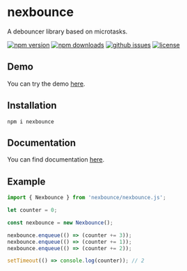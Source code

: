 # nexbounce

A debouncer library based on microtasks.

[![npm version](https://img.shields.io/npm/v/nexbounce?style=for-the-badge)](https://npmjs.com/package/nexbounce)
[![npm downloads](https://img.shields.io/npm/dw/nexbounce?style=for-the-badge)](https://npmjs.com/package/nexbounce)
[![github issues](https://img.shields.io/github/issues/Hawmex/nexbounce?style=for-the-badge)](https://github.com/Hawmex/nexbounce/issues)
[![license](https://img.shields.io/npm/l/nexbounce?style=for-the-badge)](https://github.com/Hawmex/nexbounce)

## Demo

You can try the demo [here](https://codepen.io/Hawmed/pen/bGqgGrR).

## Installation

```
npm i nexbounce
```

## Documentation

You can find documentation [here](https://hawmex.github.io/nexbounce/).

## Example

```js
import { Nexbounce } from 'nexbounce/nexbounce.js';

let counter = 0;

const nexbounce = new Nexbounce();

nexbounce.enqueue(() => (counter += 3));
nexbounce.enqueue(() => (counter += 1));
nexbounce.enqueue(() => (counter += 2));

setTimeout(() => console.log(counter)); // 2
```
